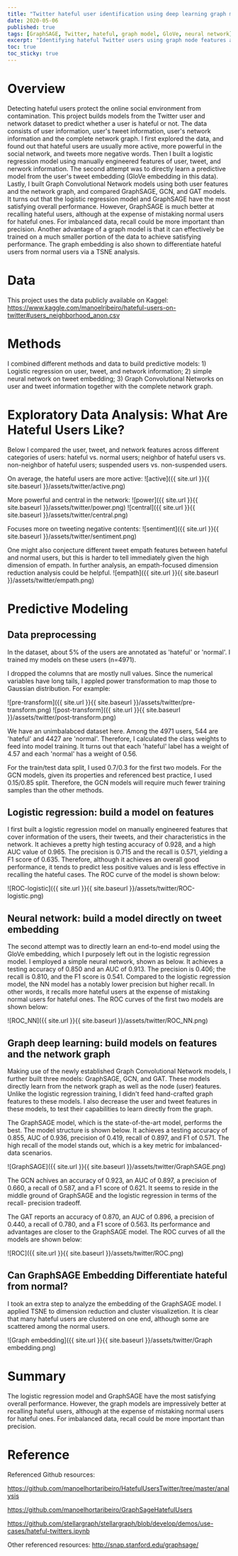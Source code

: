 ```yaml
---
title: "Twitter hateful user identification using deep learning graph models"
date: 2020-05-06
published: true
tags: [GraphSAGE, Twitter, hateful, graph model, GloVe, neural network]
excerpt: "Identifying hateful Twitter users using graph node features and graph network."
toc: true
toc_sticky: true
---
```


# Overview
Detecting hateful users protect the online social environment from contamination. This project builds models from the Twitter user and network dataset to predict whether a user is hateful or not. The data consists of user information, user's tweet information, user's network information and the complete network graph. I first explored the data, and found out that hateful users are usually more active, more powerful in the social network, and tweets more negative words. Then I built a logistic regression model using manually engineered features of user, tweet, and nerwork information. The second attempt was to directly learn a predictive model from the user's tweet embedding (GloVe embedding in this data). Lastly, I built Graph Convolutional Network models using both user features and the network graph, and compared GraphSAGE, GCN, and GAT models. It turns out that the logistic regression model and GraphSAGE have the most satisfying overall performance. However, GraphSAGE is much better at recalling hateful users, although at the expense of mistaking normal users for hateful ones. For imbalanced data, recall could be more important than precision. Another advantage of a graph model is that it can effectively be trained on a much smaller portion of the data to achieve satisfying performance. The graph embedding is also shown to differentiate hateful users from normal users via a TSNE analysis.

# Data
This project uses the data publicly available on Kaggel: https://www.kaggle.com/manoelribeiro/hateful-users-on-twitter#users_neighborhood_anon.csv

# Methods
I combined different methods and data to build predictive models: 1) Logistic regression on user, tweet, and network information; 2) simple neural network on tweet embedding; 3) Graph Convolutional Networks on user and tweet information together with the complete network graph. 

# Exploratory Data Analysis: What Are Hateful Users Like?
Below I compared the user, tweet, and network features across different categories of users: hateful vs. normal users; neighbor of hateful users vs. non-neighbor of hateful users; suspended users vs. non-suspended users.

On average, the hateful users are more active:
![active]({{ site.url }}{{ site.baseurl }}/assets/twitter/active.png)

More powerful and central in the network:
![power]({{ site.url }}{{ site.baseurl }}/assets/twitter/power.png)
![central]({{ site.url }}{{ site.baseurl }}/assets/twitter/central.png)

Focuses more on tweeting negative contents:
![sentiment]({{ site.url }}{{ site.baseurl }}/assets/twitter/sentiment.png)

One might also conjecture different tweet empath features between hateful and normal users, but this is harder to tell immediately given the high dimension of empath. In further analysis, an empath-focused dimension reduction analysis could be helpful.
![empath]({{ site.url }}{{ site.baseurl }}/assets/twitter/empath.png)

# Predictive Modeling
## Data preprocessing
In the dataset, about 5% of the users are annotated as 'hateful' or 'normal'. I trained my models on these users (n=4971).

I dropped the columns that are mostly null values. Since the numerical variables have long tails, I appled power transformation to map those to Gaussian distribution. For example: 

![pre-transform]({{ site.url }}{{ site.baseurl }}/assets/twitter/pre-transform.png)
![post-transform]({{ site.url }}{{ site.baseurl }}/assets/twitter/post-transform.png)

We have an unimbalabced dataset here. Among the 4971 users, 544 are 'hateful' and 4427 are 'normal'. Therefore, I calculated the class weights to feed into model training. It turns out that each 'hateful' label has a weight of 4.57 and each 'normal' has a weight of 0.56.

For the train/test data split, I used 0.7/0.3 for the first two models. For the GCN models, given its properties and referenced best practice, I used 0.15/0.85 split. Therefore, the GCN models will require much fewer training samples than the other methods.

## Logistic regression: build a model on features
I first built a logistic regression model on manually engineered features that cover information of the users, their tweets, and their characteristics in the network. It achieves a pretty high testing accuracy of 0.928, and a high AUC value of 0.965. The precision is 0.715 and the recall is 0.571, yielding a F1 score of 0.635. Therefore, although it achieves an overall good performance, it tends to predict less positive values and is less effective in recalling the hateful cases. The ROC curve of the model is shown below:

![ROC-logistic]({{ site.url }}{{ site.baseurl }}/assets/twitter/ROC-logistic.png)

## Neural network: build a model directly on tweet embedding
The second attempt was to directly learn an end-to-end model using the GloVe embedding, which I purposely left out in the logistic regression model. I employed a simple neural network, shown as below. It achieves a testing accuracy of 0.850 and an AUC of 0.913. The precision is 0.406; the recall is 0.810, and the F1 score is 0.541. Compared to the logistic regression model, the NN model has a notably lower precision but higher recall. In other words, it recalls more hateful users at the expense of mistaking normal users for hateful ones. The ROC curves of the first two models are shown below:

![ROC_NN]({{ site.url }}{{ site.baseurl }}/assets/twitter/ROC_NN.png)


## Graph deep learning: build models on features and the network graph
Making use of the newly established Graph Convolutional Network models, I further built three models: GraphSAGE, GCN, and GAT. These models directly learn from the network graph as well as the node (user) features. Unlike the logistic regression training, I didn't feed hand-crafted graph features to these models. I also decrease the user and tweet features in these models, to test their capabilities to learn directly from the graph.

The GraphSAGE model, which is the state-of-the-art model, performs the best. The model structure is shown below. It achieves a testing accuracy of 0.855, AUC of 0.936, precision of 0.419, recall of 0.897, and F1 of 0.571. The high recall of the model stands out, which is a key metric for imbalanced-data scenarios.

![GraphSAGE]({{ site.url }}{{ site.baseurl }}/assets/twitter/GraphSAGE.png)

The GCN achives an accuracy of 0.923, an AUC of 0.897, a precision of 0.660, a recall of 0.587, and a F1 score of 0.621. It seems to reside in the middle ground of GraphSAGE and the logistic regression in terms of the recall- precision tradeoff. 

The GAT reports an accuracy of 0.870, an AUC of 0.896, a precision of 0.440, a recall of 0.780, and a F1 score of 0.563. Its performance and advantages are closer to the GraphSAGE model. The ROC curves of all the models are shown below:

![ROC]({{ site.url }}{{ site.baseurl }}/assets/twitter/ROC.png)

## Can GraphSAGE Embedding Differentiate hateful from normal?
I took an extra step to analyze the embedding of the GraphSAGE model. I applied TSNE to dimension reduction and cluster visualizetion. It is clear that many hateful users are clustered on one end, although some are scattered among the normal users. 

![Graph embedding]({{ site.url }}{{ site.baseurl }}/assets/twitter/Graph embedding.png)


# Summary
The logistic regression model and GraphSAGE have the most satisfying overall performance. However, the graph models are impressively better at recalling hateful users, although at the expense of mistaking normal users for hateful ones. For imbalanced data, recall could be more important than precision. 

# Reference
Referenced Github resources:

https://github.com/manoelhortaribeiro/HatefulUsersTwitter/tree/master/analysis

https://github.com/manoelhortaribeiro/GraphSageHatefulUsers

https://github.com/stellargraph/stellargraph/blob/develop/demos/use-cases/hateful-twitters.ipynb

Other referenced resources: http://snap.stanford.edu/graphsage/




